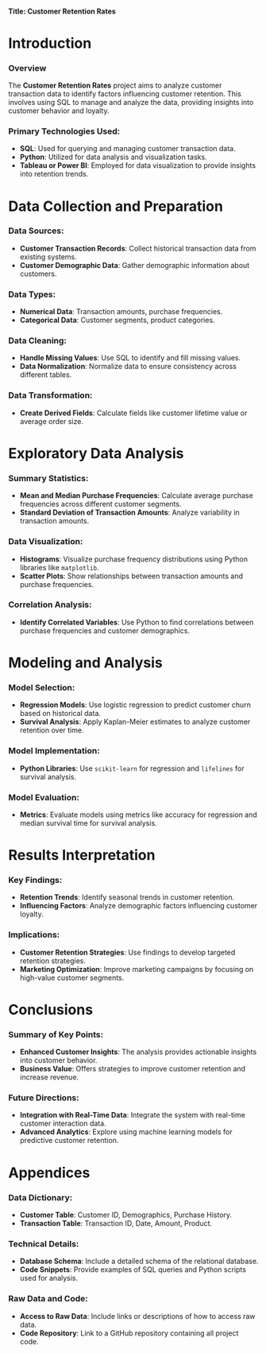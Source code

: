 #### Title: Customer Retention Rates
# Introduction
### Overview
The **Customer Retention Rates** project aims to analyze customer transaction data to identify factors influencing customer retention. This involves using SQL to manage and analyze the data, providing insights into customer behavior and loyalty.

### Primary Technologies Used:
- **SQL**: Used for querying and managing customer transaction data.
- **Python**: Utilized for data analysis and visualization tasks.
- **Tableau or Power BI**: Employed for data visualization to provide insights into retention trends.

# Data Collection and Preparation
### Data Sources:
- **Customer Transaction Records**: Collect historical transaction data from existing systems.
- **Customer Demographic Data**: Gather demographic information about customers.

### Data Types:
- **Numerical Data**: Transaction amounts, purchase frequencies.
- **Categorical Data**: Customer segments, product categories.

### Data Cleaning:
- **Handle Missing Values**: Use SQL to identify and fill missing values.
- **Data Normalization**: Normalize data to ensure consistency across different tables.

### Data Transformation:
- **Create Derived Fields**: Calculate fields like customer lifetime value or average order size.

# Exploratory Data Analysis
### Summary Statistics:
- **Mean and Median Purchase Frequencies**: Calculate average purchase frequencies across different customer segments.
- **Standard Deviation of Transaction Amounts**: Analyze variability in transaction amounts.

### Data Visualization:
- **Histograms**: Visualize purchase frequency distributions using Python libraries like `matplotlib`.
- **Scatter Plots**: Show relationships between transaction amounts and purchase frequencies.

### Correlation Analysis:
- **Identify Correlated Variables**: Use Python to find correlations between purchase frequencies and customer demographics.

# Modeling and Analysis
### Model Selection:
- **Regression Models**: Use logistic regression to predict customer churn based on historical data.
- **Survival Analysis**: Apply Kaplan-Meier estimates to analyze customer retention over time.

### Model Implementation:
- **Python Libraries**: Use `scikit-learn` for regression and `lifelines` for survival analysis.

### Model Evaluation:
- **Metrics**: Evaluate models using metrics like accuracy for regression and median survival time for survival analysis.

# Results Interpretation
### Key Findings:
- **Retention Trends**: Identify seasonal trends in customer retention.
- **Influencing Factors**: Analyze demographic factors influencing customer loyalty.

### Implications:
- **Customer Retention Strategies**: Use findings to develop targeted retention strategies.
- **Marketing Optimization**: Improve marketing campaigns by focusing on high-value customer segments.

# Conclusions
### Summary of Key Points:
- **Enhanced Customer Insights**: The analysis provides actionable insights into customer behavior.
- **Business Value**: Offers strategies to improve customer retention and increase revenue.

### Future Directions:
- **Integration with Real-Time Data**: Integrate the system with real-time customer interaction data.
- **Advanced Analytics**: Explore using machine learning models for predictive customer retention.

# Appendices
### Data Dictionary:
- **Customer Table**: Customer ID, Demographics, Purchase History.
- **Transaction Table**: Transaction ID, Date, Amount, Product.

### Technical Details:
- **Database Schema**: Include a detailed schema of the relational database.
- **Code Snippets**: Provide examples of SQL queries and Python scripts used for analysis.

### Raw Data and Code:
- **Access to Raw Data**: Include links or descriptions of how to access raw data.
- **Code Repository**: Link to a GitHub repository containing all project code.
